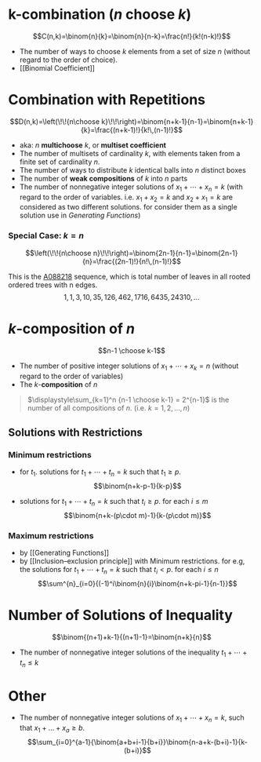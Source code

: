# k-combination (_n_ choose _k_)

$$C(n,k)=\binom{n}{k}=\binom{n}{n-k}=\frac{n!}{k!(n-k)!}$$

- The number of ways to choose $k$ elements from a set of size $n$ (without regard to the order of choice).
- [[Binomial Coefficient]]

# Combination with Repetitions
$$D(n,k)=\left(\!\!{n\choose k}\!\!\right)=\binom{n+k-1}{n-1}=\binom{n+k-1}{k}=\frac{(n+k-1)!}{k!\,(n-1)!}$$
- aka: _n_ **multichoose** _k_, or **multiset coefficient**
- The number of multisets of cardinality $k$, with elements taken from a finite set of cardinality $n$.
- The number of ways to distribute $k$ identical balls into $n$ distinct boxes 
- The number of **weak compositions** of $k$ into $n$ parts
- The number of nonnegative integer solutions of $x_1+\cdots+x_n=k$ (with regard to the order of variables. i.e. $x_1+x_2=k$ and $x_2+x_1=k$ are considered as two different solutions. for consider them as a single solution use in _Generating Functions_)
### Special Case: $k=n$

$$\left(\!\!{n\choose n}\!\!\right)=\binom{2n-1}{n-1}=\binom{2n-1}{n}=\frac{(2n-1)!}{n!\,(n-1)!}$$

This is the [A088218](https://oeis.org/A088218) sequence, which is total number of leaves in all rooted ordered trees with n edges.
$$1, 1, 3, 10, 35, 126, 462, 1716, 6435, 24310,...$$
# _k_-composition of _n_ 
 $$n-1 \choose k-1$$
- The number of positive integer solutions of $x_1+\cdots+x_k=n$ (without regard to the order of variables)
- The $k$-**composition** of $n$

> $\displaystyle\sum_{k=1}^n {n-1 \choose k-1} = 2^{n-1}$ is the number of all compositions of $n$. (i.e. $k=1,2,\ldots,n$)

## Solutions with Restrictions
### Minimum restrictions

- for $t_1$.  solutions for $t_1+\cdots+t_n=k$ such that $t_1 \ge p$. 
$$\binom{n+k-p-1}{k-p}$$

- solutions for $t_1+\cdots+t_n=k$ such that $t_i \ge p$. for each $i \leq m$
$$\binom{n+k-(p\cdot m)-1}{k-(p\cdot m)}$$

### Maximum restrictions

- by [[Generating Functions]]
- by [[Inclusion–exclusion principle]] with Minimum restrictions. for e.g, the solutions for $t_1+\cdots+t_n=k$ such that $t_i \lt p$. for each $i \leq n$
$$\sum^{n}_{i=0}{(-1)^i\binom{n}{i}\binom{n+k-pi-1}{n-1}}$$

# Number of Solutions of Inequality

$$\binom{(n+1)+k-1}{(n+1)-1}=\binom{n+k}{n}$$
- The number of nonnegative integer solutions of the inequality $t_1+\cdots+t_n \leq k$

# Other

- The number of nonnegative integer solutions of $x_1+\cdots+x_n=k$, such that $x_1+\ldots+x_a\geq{b}$.
$$\sum_{i=0}^{a-1}{\binom{a+b+i-1}{b+i}}\binom{n-a+k-(b+i)-1}{k-(b+i)}$$


